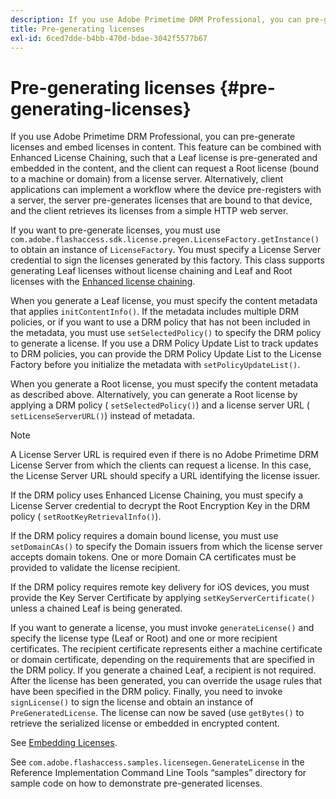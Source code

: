 ```yaml
---
description: If you use Adobe Primetime DRM Professional, you can pre-generate licenses and embed licenses in content. This feature can be combined with Enhanced License Chaining, such that a Leaf license is pre-generated and embedded in the content, and the client can request a Root license (bound to a machine or domain) from a license server. Alternatively, client applications can implement a workflow where the device pre-registers with a server, the server pre-generates licenses that are bound to that device, and the client retrieves its licenses from a simple HTTP web server.
title: Pre-generating licenses
exl-id: 6ced7dde-b4bb-470d-bdae-3042f5577b67
---
```

# Pre-generating licenses {#pre-generating-licenses}

If you use Adobe Primetime DRM Professional, you can pre-generate licenses and embed licenses in content. This feature can be combined with Enhanced License Chaining, such that a Leaf license is pre-generated and embedded in the content, and the client can request a Root license (bound to a machine or domain) from a license server. Alternatively, client applications can implement a workflow where the device pre-registers with a server, the server pre-generates licenses that are bound to that device, and the client retrieves its licenses from a simple HTTP web server.

If you want to pre-generate licenses, you must use `com.adobe.flashaccess.sdk.license.pregen.LicenseFactory.getInstance()` to obtain an instance of `LicenseFactory`. You must specify a License Server credential to sign the licenses generated by this factory. This class supports generating Leaf licenses without license chaining and Leaf and Root licenses with the [Enhanced license chaining](../../protecting-content/implementing-the-license-server/license-chaining/gen-enhanced-license-chaining.md).

When you generate a Leaf license, you must specify the content metadata that applies `initContentInfo()`. If the metadata includes multiple DRM policies, or if you want to use a DRM policy that has not been included in the metadata, you must use `setSelectedPolicy()` to specify the DRM policy to generate a license. If you use a DRM Policy Update List to track updates to DRM policies, you can provide the DRM Policy Update List to the License Factory before you initialize the metadata with `setPolicyUpdateList()`.

When you generate a Root license, you must specify the content metadata as described above. Alternatively, you can generate a Root license by applying a DRM policy ( `setSelectedPolicy()`) and a license server URL ( `setLicenseServerURL()`) instead of metadata.

>[!NOTE]
>
>A License Server URL is required even if there is no Adobe Primetime DRM License Server from which the clients can request a license. In this case, the License Server URL should specify a URL identifying the license issuer.

If the DRM policy uses Enhanced License Chaining, you must specify a License Server credential to decrypt the Root Encryption Key in the DRM policy ( `setRootKeyRetrievalInfo()`).

If the DRM policy requires a domain bound license, you must use `setDomainCAs()` to specify the Domain issuers from which the license server accepts domain tokens. One or more Domain CA certificates must be provided to validate the license recipient.

If the DRM policy requires remote key delivery for iOS devices, you must provide the Key Server Certificate by applying `setKeyServerCertificate()` unless a chained Leaf is being generated.

If you want to generate a license, you must invoke `generateLicense()` and specify the license type (Leaf or Root) and one or more recipient certificates. The recipient certificate represents either a machine certificate or domain certificate, depending on the requirements that are specified in the DRM policy. If you generate a chained Leaf, a recipient is not required. After the license has been generated, you can override the usage rules that have been specified in the DRM policy. Finally, you need to invoke `signLicense()` to sign the license and obtain an instance of `PreGeneratedLicense`. The license can now be saved (use `getBytes()` to retrieve the serialized license or embedded in encrypted content.

See [Embedding Licenses](../../protecting-content/pre-generating-and-embedded-licenses/embedding-licenses.md).

See `com.adobe.flashaccess.samples.licensegen.GenerateLicense` in the Reference Implementation Command Line Tools “samples” directory for sample code on how to demonstrate pre-generated licenses.
